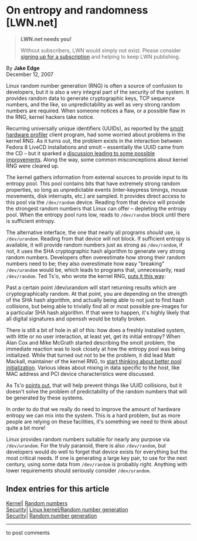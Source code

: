 # On entropy and randomness [LWN.net]

> **LWN.net needs you!**
> 
> Without subscribers, LWN would simply not exist. Please consider [signing up for a subscription](/Promo/nst-nag2/subscribe) and helping to keep LWN publishing. 

By **Jake Edge**  
December 12, 2007 

Linux random number generation (RNG) is often a source of confusion to developers, but it is also a very integral part of the security of the system. It provides random data to generate cryptographic keys, TCP sequence numbers, and the like, so unpredictability as well as very strong random numbers are required. When someone notices a flaw, or a possible flaw in the RNG, kernel hackers take notice. 

Recurring universally unique identifiers (UUIDs), as reported by the [smolt hardware profiler](https://hosted.fedoraproject.org/projects/smolt/) client program, had some worried about problems in the kernel RNG. As it turns out, the problem exists in the interaction between Fedora 8 LiveCD installations and smolt – essentially the UUID came from the CD – but it sparked a [discussion leading to some possible improvements](http://lwn.net/Articles/261871/). Along the way, some common misconceptions about kernel RNG were cleared up. 

The kernel gathers information from external sources to provide input to its entropy pool. This pool contains bits that have extremely strong random properties, so long as unpredictable events (inter-keypress timings, mouse movements, disk interrupts, etc.) are sampled. It provides direct access to this pool via the `/dev/random` device. Reading from that device will provide the strongest random numbers that Linux can offer – depleting the entropy pool. When the entropy pool runs low, reads to `/dev/random` block until there is sufficient entropy. 

The alternative interface, the one that nearly all programs _should_ use, is `/dev/urandom`. Reading from that device will not block. If sufficient entropy is available, it will provide random numbers just as strong as `/dev/random`, if not, it uses the SHA cryptographic hash algorithm to generate very strong random numbers. Developers often overestimate how strong their random numbers need to be; they also overestimate how easy "breaking" `/dev/urandom` would be, which leads to programs that, unnecessarily, read `/dev/random`. Ted Ts'o, who wrote the kernel RNG, [puts it this way](http://lwn.net/Articles/261874/): 

Past a certain point /dev/urandom will start returning results which are cryptographically random. At that point, you are depending on the strength of the SHA hash algorithm, and actually being able to not just to find hash collisions, but being able to trivially find all or most possible pre-images for a particular SHA hash algorithm. If that were to happen, it's highly likely that all digital signatures and openssh would be totally broken. 

There is still a bit of hole in all of this: how does a freshly installed system, with little or no user interaction, at least yet, get its initial entropy? When Alan Cox and Mike McGrath started describing the smolt problem, the immediate reaction was to look closely at how the entropy pool was being initialized. While that turned out not to be the problem, it did lead Matt Mackall, maintainer of the kernel RNG, to [start thinking about better pool initialization](http://lwn.net/Articles/261881/). Various ideas about mixing in data specific to the host, like MAC address and PCI device characteristics were discussed. 

As Ts'o [points out](http://lwn.net/Articles/261886/), that will help prevent things like UUID collisions, but it doesn't solve the problem of predictability of the random numbers that will be generated by these systems. 

In order to do that we really do need to improve the amount of hardware entropy we can mix into the system. This is a hard problem, but as more people are relying on these facilities, it's something we need to think about quite a bit more! 

Linux provides random numbers suitable for nearly any purpose via `/dev/urandom`. For the truly paranoid, there is also `/dev/random`, but developers would do well to forget that device exists for everything but the most critical needs. If one is generating a large key pair, to use for the next century, using some data from `/dev/random` is probably right. Anything with lower requirements should seriously consider `/dev/urandom`. 

  
Index entries for this article  
---  
[Kernel](/Kernel/Index)| [Random numbers](/Kernel/Index#Random_numbers)  
[Security](/Security/Index/)| [Linux kernel/Random number generation](/Security/Index/#Linux_kernel-Random_number_generation)  
[Security](/Security/Index/)| [Random number generation](/Security/Index/#Random_number_generation)  
  


* * *

to post comments 
